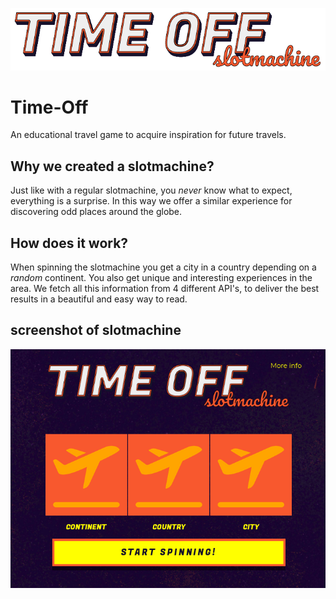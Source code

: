 [![Logo Time Off](https://raw.githubusercontent.com/Nicnicsai/agile-time-off/master/assets/images/timeoff-logo-18.png)](https://nicnicsai.github.io/agile-time-off/index.html)



# Time-Off
An educational travel game to acquire inspiration for future travels.

## Why we created a slotmachine?
Just like with a regular slotmachine, you *never* know what to expect, everything is a surprise. In this way we offer a similar experience for discovering odd places around the globe. 

## How does it work?
When spinning the slotmachine you get a city in a country depending on a *random* continent. You also get unique and interesting experiences in the area. 
We fetch all this information from 4 different API's, to deliver the best results in a beautiful and easy way to read.


## screenshot of slotmachine
[![Slotmachine](https://raw.githubusercontent.com/Nicnicsai/agile-time-off/master/assets/images/timeslot-screenshot.png)](https://nicnicsai.github.io/agile-time-off/index.html)

